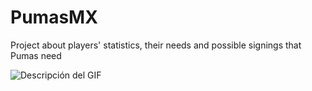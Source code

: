 # PumasMX
Project about players' statistics, their needs and possible signings that Pumas need

![Descripción del GIF ](https://i.giphy.com/media/v1.Y2lkPTc5MGI3NjExbnprZ3o1eTliOWI2dnA1aGVrbXc5MmxoOWdya3BpaDloaDlzbWd6biZlcD12MV9pbnRlcm5hbF9naWZfYnlfaWQmY3Q9Zw/NqENyV0Yp8ACsvkoN8/giphy.gif)
